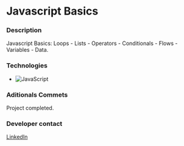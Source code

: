 # Javascript Basics

### Description

Javascript Basics: Loops - Lists - Operators - Conditionals - Flows - Variables - Data.

### Technologies

- ![JavaScript](https://img.shields.io/badge/javascript-%23323330.svg?style=for-the-badge&logo=javascript&logoColor=%23F7DF1E)

### Aditionals Commets

Project completed.

### Developer contact

[LinkedIn](https://www.linkedin.com/in/kevinmadrid-dev/)

